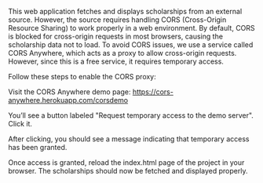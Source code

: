 This web application fetches and displays scholarships from an external source. However, the source requires handling CORS (Cross-Origin Resource Sharing) to work properly in a web environment. By default, CORS is blocked for cross-origin requests in most browsers, causing the scholarship data not to load.
To avoid CORS issues, we use a service called CORS Anywhere, which acts as a proxy to allow cross-origin requests. However, since this is a free service, it requires temporary access.

Follow these steps to enable the CORS proxy:

Visit the CORS Anywhere demo page:
https://cors-anywhere.herokuapp.com/corsdemo

You’ll see a button labeled "Request temporary access to the demo server". Click it.

After clicking, you should see a message indicating that temporary access has been granted.

Once access is granted, reload the index.html page of the project in your browser. The scholarships should now be fetched and displayed properly.